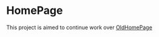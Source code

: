 # HomePage
This project is aimed to continue work over [OldHomePage](https://github.com/iolsh/OldHomePage)  
